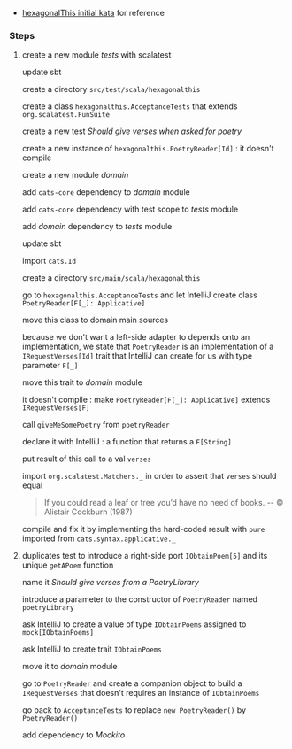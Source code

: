  - [hexagonalThis initial kata](https://github.com/tpierrain/hexagonalThis) for reference

### Steps

1. create a new module _tests_ with scalatest

   update sbt

   create a directory `src/test/scala/hexagonalthis`
   
   create a class `hexagonalthis.AcceptanceTests` that extends `org.scalatest.FunSuite`
   
   create a new test _Should give verses when asked for poetry_
   
   create a new instance of `hexagonalthis.PoetryReader[Id]` : it doesn't compile
   
   create a new module _domain_
   
   add `cats-core` dependency to _domain_ module
   
   add `cats-core` dependency with test scope to _tests_ module
   
   add _domain_ dependency to _tests_ module
   
   update sbt
   
   import `cats.Id`
   
   create a directory `src/main/scala/hexagonalthis`
   
   go to `hexagonalthis.AcceptanceTests` and let IntelliJ create class `PoetryReader[F[_]: Applicative]`
   
   move this class to domain main sources
   
   because we don't want a left-side adapter to depends onto an implementation, we state that `PoetryReader` is an
   implementation of a `IRequestVerses[Id]` trait that IntelliJ can create for us with type parameter `F[_]`
   
   move this trait to _domain_ module
   
   it doesn't compile : make `PoetryReader[F[_]: Applicative]` extends `IRequestVerses[F]`
   
   call `giveMeSomePoetry` from `poetryReader`
   
   declare it with IntelliJ : a function that returns a `F[String]`
   
   put result of this call to a val `verses`
   
   import `org.scalatest.Matchers._` in order to assert that `verses` should equal
   
   > If you could read a leaf or tree
   > you’d have no need of books.
   > -- © Alistair Cockburn (1987)
   
   compile and fix it by implementing the hard-coded result with `pure` imported from `cats.syntax.applicative._`
   
2. duplicates test to introduce a right-side port `IObtainPoem[5]` and its unique `getAPoem` function

   name it _Should give verses from a PoetryLibrary_
   
   introduce a parameter to the constructor of `PoetryReader` named `poetryLibrary`
   
   ask IntelliJ to create a value of type `IObtainPoems` assigned to `mock[IObtainPoems]`
   
   ask IntelliJ to create trait `IObtainPoems`
   
   move it to _domain_ module
   
   go to `PoetryReader` and create a companion object to build a `IRequestVerses` that doesn't requires an instance of
   `IObtainPoems`
   
   go back to `AcceptanceTests` to replace `new PoetryReader()` by `PoetryReader()`
   
   add dependency to _Mockito_